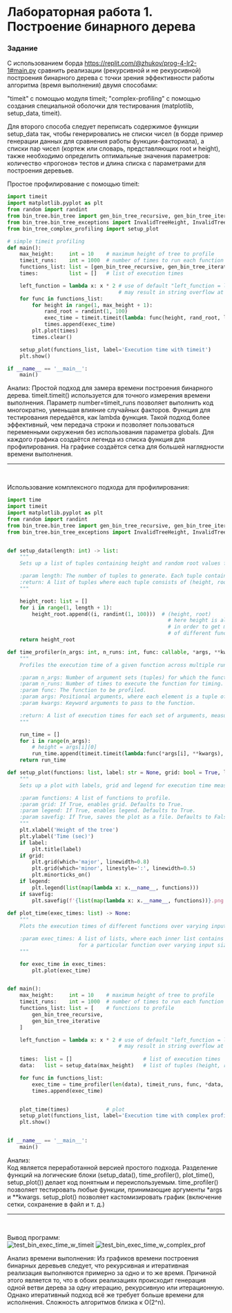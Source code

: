 # Лабораторная работа 1. Построение бинарного дерева

### Задание

С использованием борда https://replit.com/@zhukov/prog-4-lr2-1#main.py сравнить реализации (рекурсивной и не рекурсивной) построения бинарного дерева с точки зрения эффективности работы алгоритма (время выполнения) двумя способами:

"timeit" с помощью модуля timeit;
"complex-profiling" с помощью создания специальной оболочки для тестирования (matplotlib, setup_data, timeit).

Для второго способа следует переписать содержимое функции setup_data так, чтобы генерировались не списки чисел (в борде пример генерации данных для сравнения работы функции-факториала), а списки пар чисел (кортеж или словарь, представляющих root и height), также необходимо определить оптимальные значения параметров: количество «прогонов» тестов и длина списка с параметрами для построения деревьев.

Простое профилирование c помощью timeit:

```python
import timeit
import matplotlib.pyplot as plt
from random import randint
from bin_tree.bin_tree import gen_bin_tree_recursive, gen_bin_tree_iterative
from bin_tree.bin_tree_exceptions import InvalidTreeHeight, InvalidTreeRoot
from bin_tree_complex_profiling import setup_plot

# simple timeit profiling
def main():
    max_height:     int = 10    # maximum height of tree to profile
    timeit_runs:    int = 1000  # number of times to run each function
    functions_list: list = [gen_bin_tree_recursive, gen_bin_tree_iterative]
    times:          list = []   # list of execution times

    left_function = lambda x: x * 2 # use of default "left_function = lambda x: x ** 2"
                                    # may result in string overflow at relatively low height
    for func in functions_list:
        for height in range(1, max_height + 1):
            rand_root = randint(1, 100)
            exec_time = timeit.timeit(lambda: func(height, rand_root, left_function=left_function), number=timeit_runs)
            times.append(exec_time)
        plt.plot(times)
        times.clear()

    setup_plot(functions_list, label='Execution time with timeit')
    plt.show()

if __name__ == '__main__':
    main()
```

Анализ:
Простой подход для замера времени построения бинарного дерева.
timeit.timeit() используется для точного измерения времени выполнения. Параметр number=timeit_runs позволяет выполнить код многократно, уменьшая влияние случайных факторов.
Функция для тестирования передаётся, как lambda функция. Такой подход более эффективный, чем передача строки и позволяет пользоваться переменными окружения без использования параметра globals.
Для каждого графика создаётся легенда из списка функция для профилирования. На графике создаётся сетка для большей наглядности времени выполнения.

---

<br>

Использование комплексного подхода для профилирования:

```python
import time
import timeit
import matplotlib.pyplot as plt
from random import randint
from bin_tree.bin_tree import gen_bin_tree_recursive, gen_bin_tree_iterative
from bin_tree.bin_tree_exceptions import InvalidTreeHeight, InvalidTreeRoot, InvalidTreeFunctions


def setup_data(length: int) -> list:
    """
    Sets up a list of tuples containing height and random root values for binary tree generation.

    :param length: The number of tuples to generate. Each tuple contains a height and a root value.
    :return: A list of tuples where each tuple consists of (height, root).
    """

    height_root: list = []
    for i in range(1, length + 1):
        height_root.append((i, randint(1, 100)))  # (height, root)
                                                    # here height is always predetermined sequence 
                                                    # in order to get more accurate results during profiling
                                                    # of different functions
    return height_root

def time_profiler(n_args: int, n_runs: int, func: callable, *args, **kwargs) -> list:
    """
    Profiles the execution time of a given function across multiple runs and arguments.

    :param n_args: Number of argument sets (tuples) for which the function will be profiled.
    :param n_runs: Number of times to execute the function for timing.
    :param func: The function to be profiled.
    :param args: Positional arguments, where each element is a tuple of parameters for the function.
    :param kwargs: Keyword arguments to pass to the function.

    :return: A list of execution times for each set of arguments, measured in seconds.
    """

    run_time = []
    for i in range(n_args):
        # height = args[i][0]
        run_time.append(timeit.timeit(lambda:func(*args[i], **kwargs), number=n_runs))
    return run_time

def setup_plot(functions: list, label: str = None, grid: bool = True, legend: bool = True, savefig: bool = False) -> None:
    """
    Sets up a plot with labels, grid and legend for execution time measurements.

    :param functions: A list of functions to profile.
    :param grid: If True, enables grid. Defaults to True.
    :param legend: If True, enables legend. Defaults to True.
    :param savefig: If True, saves the plot as a file. Defaults to False.
    """
    plt.xlabel('Height of the tree')
    plt.ylabel('Time (sec)')
    if label:
        plt.title(label)
    if grid:
        plt.grid(which='major', linewidth=0.8)
        plt.grid(which='minor', linestyle=':', linewidth=0.5)
        plt.minorticks_on()
    if legend:
        plt.legend(list(map(lambda x: x.__name__, functions)))
    if savefig:
        plt.savefig(f'{list(map(lambda x: x.__name__, functions))}.png')
  
def plot_time(exec_times: list) -> None:
    """
    Plots the execution times of different functions over varying input sizes.

    :param exec_times: A list of lists, where each inner list contains execution times 
                       for a particular function over varying input sizes.
    """

    for exec_time in exec_times:
        plt.plot(exec_time)


def main():
    max_height:     int = 10    # maximum height of tree to profile
    timeit_runs:    int = 1000  # number of times to run each function
    functions_list: list = [    # functions to profile
        gen_bin_tree_recursive, 
        gen_bin_tree_iterative
    ]

    left_function = lambda x: x * 2 # use of default "left_function = lambda x: x ** 2"
                                    # may result in string overflow at relatively low height
  
    times:  list = []                       # list of execution times
    data:   list = setup_data(max_height)   # list of tuples (height, root)

    for func in functions_list:
        exec_time = time_profiler(len(data), timeit_runs, func, *data, left_function=left_function)
        times.append(exec_time)


    plot_time(times)            # plot
    setup_plot(functions_list, label='Execution time with complex profiling')  # set up plot parameters
    plt.show()


if __name__ == '__main__':
    main()
```

Анализ:
<br>
Код является переработанной версией простого подхода.
Разделение функций на логические блоки (setup_data(), time_profiler(), plot_time(), setup_plot()) делает код понятным и переиспользуемым.
time_profiler() позволяет тестировать любые функции, принимающие аргументы *args и **kwargs.
setup_plot() позволяет кастомизировать график (включение сетки, сохранение в файл и т. д.)

---

<br>

Вывод программ:
<br>
![test_bin_exec_time_w_timeit](img/gen_bin_tree_recursive,_gen_bin_tree_iterative_timeit.png)
![test_bin_exec_time_w_complex_prof](img/gen_bin_tree_recursive,_gen_bin_tree_iterative_complex_prof.png)

Анализ времени выполнения:
Из графиков времени построения бинарных деревьев следует, что рекурсивная и итеративная реализация выполняются примерно за одно и то же время. Причиной этого является то, что в обоих реализациях происходит генерация одной ветви дерева за одну итерацию, рекурсивную или итерационную. Однако итеративный подход всё же требует больше времени для исполнения.
Сложность алгоритмов близка к O(2^n).
